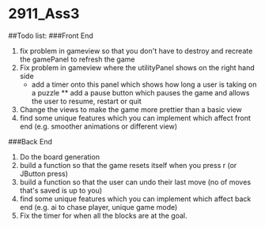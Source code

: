 # 2911_Ass3
##Todo list:
###Front End
1. fix problem in gameview so that you don't have to destroy and recreate the gamePanel to refresh the game
2. Fix problem in gameview where the utilityPanel shows on the right hand side
    * add a timer onto this panel which shows how long a user is taking on a puzzle
        ** add a pause button which pauses the game and allows the user to resume, restart or quit
3. Change the views to make the game more prettier than a basic view
4. find some unique features which you can implement which affect front end (e.g. smoother animations or different view)

###Back End
1. Do the board generation
2. build a function so that the game resets itself when you press r (or JButton press)
3. build a function so that the user can undo their last move (no of moves that's saved is up to you)
4. find some unique features which you can implement which affect back end (e.g. ai to chase player, unique game mode)
5. Fix the timer for when all the blocks are at the goal. 
